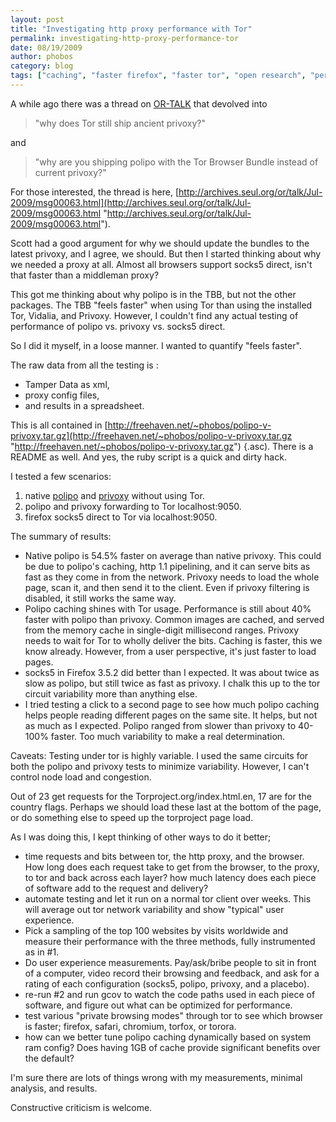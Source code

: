 ```yaml
---
layout: post
title: "Investigating http proxy performance with Tor"
permalink: investigating-http-proxy-performance-tor
date: 08/19/2009
author: phobos
category: blog
tags: ["caching", "faster firefox", "faster tor", "open research", "performance", "polipo", "privoxy", "socks5", "tor browser bundle", "vidalia bundle"]
---
```


A while ago there was a thread on [OR-TALK](http://archives.seul.org/or/talk/) that devolved into

> "why does Tor still ship ancient privoxy?"

and

> "why are you shipping polipo with the Tor Browser Bundle instead of current privoxy?"

For those interested, the thread is here, [http://archives.seul.org/or/talk/Jul-2009/msg00063.html](http://archives.seul.org/or/talk/Jul-2009/msg00063.html "http://archives.seul.org/or/talk/Jul-2009/msg00063.html").

Scott had a good argument for why we should update the bundles to the latest privoxy, and I agree, we should. But then I started thinking about why we needed a proxy at all. Almost all browsers support socks5 direct, isn't that faster than a middleman proxy?

This got me thinking about why polipo is in the TBB, but not the other packages. The TBB "feels faster" when using Tor than using the installed Tor, Vidalia, and Privoxy. However, I couldn't find any actual testing of performance of polipo vs. privoxy vs. socks5 direct.

So I did it myself, in a loose manner. I wanted to quantify "feels faster".

The raw data from all the testing is :

- Tamper Data as xml,
- proxy config files, 
- and results in a spreadsheet.

This is all contained in [http://freehaven.net/~phobos/polipo-v-privoxy.tar.gz](http://freehaven.net/~phobos/polipo-v-privoxy.tar.gz "http://freehaven.net/~phobos/polipo-v-privoxy.tar.gz") {.asc). There is a README as well. And yes, the ruby script is a quick and dirty hack.

I tested a few scenarios:

1) native [polipo](http://www.pps.jussieu.fr/~jch/software/polipo/) and [privoxy](http://www.privoxy.org/) without using Tor.  
2) polipo and privoxy forwarding to Tor localhost:9050.  
3) firefox socks5 direct to Tor via localhost:9050.

The summary of results:

- Native polipo is 54.5% faster on average than native privoxy. This could be due to polipo's caching, http 1.1 pipelining, and it can serve bits as fast as they come in from the network. Privoxy needs to load the whole page, scan it, and then send it to the client. Even if privoxy filtering is disabled, it still works the same way.
- Polipo caching shines with Tor usage. Performance is still about 40% faster with polipo than privoxy. Common images are cached, and served from the memory cache in single-digit millisecond ranges. Privoxy needs to wait for Tor to wholly deliver the bits. Caching is faster, this we know already. However, from a user perspective, it's just faster to load pages.
- socks5 in Firefox 3.5.2 did better than I expected. It was about twice as slow as polipo, but still twice as fast as privoxy. I chalk this up to the tor circuit variability more than anything else.
- I tried testing a click to a second page to see how much polipo caching helps people reading different pages on the same site. It helps, but not as much as I expected. Polipo ranged from slower than privoxy to 40-100% faster. Too much variability to make a real determination.

Caveats: Testing under tor is highly variable. I used the same circuits for both the polipo and privoxy tests to minimize variability. However, I can't control node load and congestion.

Out of 23 get requests for the Torproject.org/index.html.en, 17 are for the country flags. Perhaps we should load these last at the bottom of the page, or do something else to speed up the torproject page load.

As I was doing this, I kept thinking of other ways to do it better;

- time requests and bits between tor, the http proxy, and the browser. How long does each request take to get from the browser, to the proxy, to tor and back across each layer? how much latency does each piece of software add to the request and delivery?
- automate testing and let it run on a normal tor client over weeks. This will average out tor network variability and show "typical" user experience.
- Pick a sampling of the top 100 websites by visits worldwide and measure their performance with the three methods, fully instrumented as in #1.
- Do user experience measurements. Pay/ask/bribe people to sit in front of a computer, video record their browsing and feedback, and ask for a rating of each configuration (socks5, polipo, privoxy, and a placebo).
- re-run #2 and run gcov to watch the code paths used in each piece of software, and figure out what can be optimized for performance.
- test various "private browsing modes" through tor to see which browser is faster; firefox, safari, chromium, torfox, or torora.
- how can we better tune polipo caching dynamically based on system ram config? Does having 1GB of cache provide significant benefits over the default?

I'm sure there are lots of things wrong with my measurements, minimal analysis, and results.

Constructive criticism is welcome.

